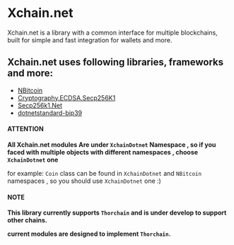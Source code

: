# Xchain.net
Xchain.net is a library with a common interface for multiple blockchains, built for simple and fast integration for wallets and more.


## Xchain.net uses following libraries, frameworks and more:

- [NBitcoin](https://github.com/MetacoSA/NBitcoin)
- [Cryptography.ECDSA.Secp256K1](https://github.com/Chainers/Cryptography.ECDSA)
- [Secp256k1.Net](https://github.com/MeadowSuite/Secp256k1.Net)
- [dotnetstandard-bip39](https://github.com/elucidsoft/dotnetstandard-bip39)

#### ATTENTION
**All Xchain.net modules Are under `XchainDotnet` Namespace , so if you faced with multiple objects with different namespaces , choose `XchainDotnet` one**

for example: `Coin` class can be found in `XchainDotnet` and `NBitcoin` namespaces , so you should use `XchainDotnet` one :)

#### NOTE
**This library currently supports `Thorchain` and is under develop to support other chains.**

**current modules are designed to implement `Thorchain`.**